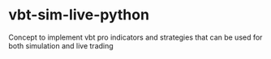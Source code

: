 # vbt-sim-live-python
Concept to implement vbt pro indicators and strategies that can be used for both simulation and live trading
